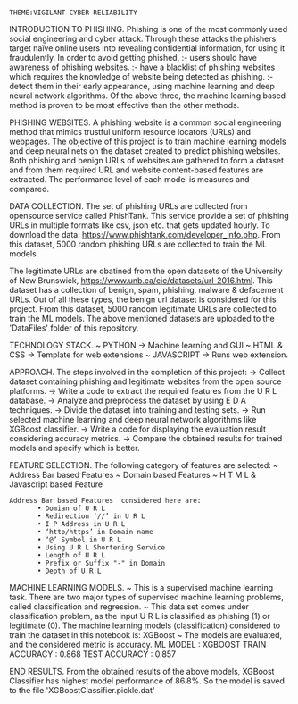                                                                      THEME:VIGILANT CYBER RELIABILITY

INTRODUCTION TO PHISHING.
     Phishing is one of the most commonly used social engineering and cyber attack. Through these attacks the phishers target naïve online users into revealing confidential    information, for using it fraudulently.
     In order to avoid getting phished,
        :- users should have awareness of phishing websites.
        :- have a blacklist of phishing websites which requires the knowledge of website being detected  as phishing.
        :- detect them in their early appearance, using machine learning and deep neural network  algorithms.
     Of	the	above three, the machine learning based	method	is proven to	be	most  effective than the other methods.


PHISHING WEBSITES.
    A phishing website is a common social engineering method that mimics trustful uniform resource locators (URLs) and webpages. The objective of this project is to train machine learning models and deep neural nets on the dataset created to predict phishing websites. Both phishing and benign URLs of websites are gathered to form a dataset and from them required URL and website content-based features are extracted. The performance level of each model is measures and compared.


DATA COLLECTION.
    The set of phishing URLs are collected from opensource service called PhishTank. This service provide a set of phishing URLs in multiple formats like csv, json etc. that gets updated hourly. To download the data: https://www.phishtank.com/developer_info.php. From this dataset, 5000 random phishing URLs are collected to train the ML models.

The legitimate URLs are obatined from the open datasets of the University of New Brunswick, https://www.unb.ca/cic/datasets/url-2016.html. This dataset has a collection of benign, spam, phishing, malware & defacement URLs. Out of all these types, the benign url dataset is considered for this project. From this dataset, 5000 random legitimate URLs are collected to train the ML models.
The above mentioned datasets are uploaded to the 'DataFiles' folder of this repository.


TECHNOLOGY STACK.
    ~ PYTHON -> Machine learning and GUI
    ~ HTML & CSS -> Template for web extensions
    ~ JAVASCRIPT -> Runs web extension.
    
    
APPROACH.
     The steps involved in the completion of this project:
        -> Collect dataset containing phishing and legitimate websites from the open source platforms.
        -> Write a code to extract the required features from the U R L  database.
        -> Analyze and preprocess the dataset by using E D A  techniques.
        -> Divide the dataset into training and testing sets.
        -> Run selected machine learning and deep neural network algorithms like XGBoost classifier.
        -> Write a code for displaying the evaluation result considering accuracy metrics.
        -> Compare the obtained results for trained models and specify which is better.
        
        
FEATURE SELECTION.
    The following category of features are selected:
         ~ Address Bar based Features
         ~ Domain based Features
         ~ H T M L & Javascript based Feature

    Address Bar based Features  considered here are:
           • Domian of U R L
           • Redirection ‘//’ in U R L
           • I P Address in U R L
           • ‘http/https’ in Domain name
           • ‘@’ Symbol in U R L
           • Using U R L Shortening Service
           • Length of U R L
           • Prefix or Suffix "-" in Domain
           • Depth of U R L
           
           
 MACHINE LEARNING MODELS.
       ~ This is a supervised machine learning task. There are two major types of supervised machine learning problems, called classification and regression.
       ~ This data set comes under classification problem, as the input  U R L   is classified as  phishing (1) or legitimate (0). The machine learning models (classification)             considered  to train the dataset in this notebook is:  XGBoost
       ~ The models are evaluated, and the considered metric is accuracy.
                ML MODEL  :  XGBOOST
                TRAIN ACCURACY :  0.868
                TEST ACCURACY   : 0.857
                
                
  END RESULTS.
        From the obtained results of the above models, XGBoost Classifier has highest model performance of 86.8%. So the model is saved to the file        'XGBoostClassifier.pickle.dat'
                




  
  
  

  
 





